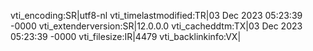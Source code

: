 vti_encoding:SR|utf8-nl
vti_timelastmodified:TR|03 Dec 2023 05:23:39 -0000
vti_extenderversion:SR|12.0.0.0
vti_cacheddtm:TX|03 Dec 2023 05:23:39 -0000
vti_filesize:IR|4479
vti_backlinkinfo:VX|
